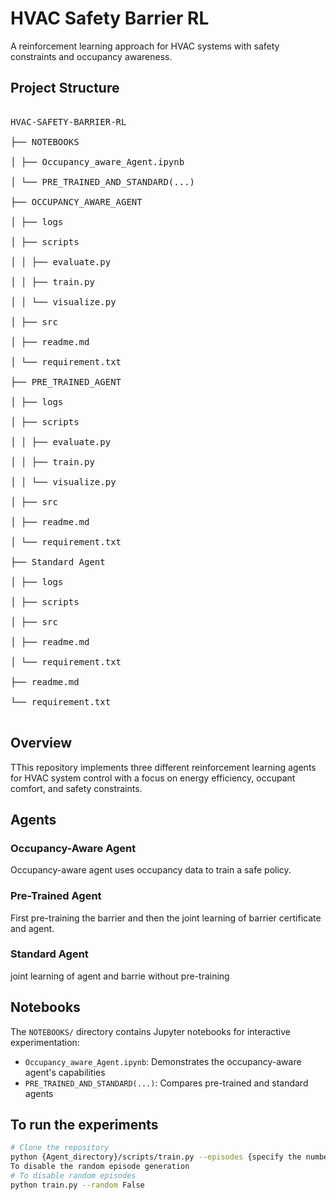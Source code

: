 # HVAC Safety Barrier RL

A reinforcement learning approach for HVAC systems with safety constraints and occupancy awareness.

## Project Structure
<pre>

HVAC-SAFETY-BARRIER-RL

├── NOTEBOOKS

│ ├── Occupancy_aware_Agent.ipynb

│ └── PRE_TRAINED_AND_STANDARD(...)

├── OCCUPANCY_AWARE_AGENT

│ ├── logs

│ ├── scripts

│ │ ├── evaluate.py

│ │ ├── train.py

│ │ └── visualize.py

│ ├── src

│ ├── readme.md

│ └── requirement.txt

├── PRE_TRAINED_AGENT

│ ├── logs

│ ├── scripts

│ │ ├── evaluate.py

│ │ ├── train.py

│ │ └── visualize.py

│ ├── src

│ ├── readme.md

│ └── requirement.txt

├── Standard Agent

│ ├── logs

│ ├── scripts

│ ├── src

│ ├── readme.md

│ └── requirement.txt

├── readme.md

└── requirement.txt

</pre>
## Overview

TThis repository implements three different reinforcement learning agents for HVAC system control with a focus on energy efficiency, occupant comfort, and safety constraints.
## Agents

### Occupancy-Aware Agent

Occupancy-aware agent uses occupancy data to train a safe policy.

### Pre-Trained Agent

First pre-training the barrier and then the joint learning of barrier certificate and agent. 
### Standard Agent
joint learning of agent and barrie without pre-training

## Notebooks

The `NOTEBOOKS/` directory contains Jupyter notebooks for interactive experimentation:
- `Occupancy_aware_Agent.ipynb`: Demonstrates the occupancy-aware agent's capabilities
- `PRE_TRAINED_AND_STANDARD(...)`: Compares pre-trained and standard agents

## To run the experiments 

```bash
# Clone the repository
python {Agent_directory}/scripts/train.py --episodes {specify the number} --length {specify the number} --step_period {specify the number} --barrier_only {specify the number}
To disable the random episode generation
# To disable random episodes
python train.py --random False

